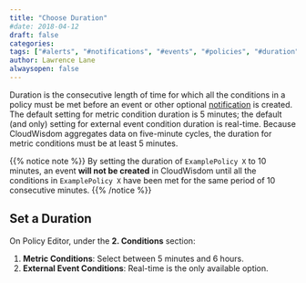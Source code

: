 ```yaml
---
title: "Choose Duration"
#date: 2018-04-12
draft: false
categories:
tags: ["#alerts", "#notifications", "#events", "#policies", "#duration"]
author: Lawrence Lane
alwaysopen: false
---
```

 Duration is the consecutive length of time for which all the conditions in a policy must be met before an event or other optional [notification][1] is created. The default setting for metric condition duration is 5 minutes; the default (and only) setting for external event condition duration is real-time. Because CloudWisdom aggregates data on five-minute cycles, the duration for metric conditions must be at least 5 minutes.

 {{% notice note %}}
 By setting the duration of `ExamplePolicy X` to 10 minutes, an event **will not be created** in CloudWisdom until all the conditions in `ExamplePolicy X` have been met for the same period of 10 consecutive minutes.
 {{% /notice %}}

## Set a Duration
On Policy Editor, under the **2. Conditions** section:

1. **Metric Conditions**: Select between 5 minutes and 6 hours.
2. **External Event Conditions**: Real-time is the only available option.


[1]: /capacity-monitoring/notifications/
